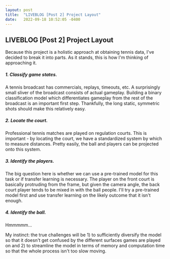 ```yaml
---
layout: post
title:  "LIVEBLOG [Post 2] Project Layout"
date:   2022-09-18 10:52:05 -0400
---
```

<h2>LIVEBLOG [Post 2] Project Layout</h2>
<p>
Because this project is a holistic approach at obtaining tennis data, I've decided to break it into parts. As it stands, this is how I'm thinking of approaching it.
</p>
<p>
<h5>1. Classify game states.</h5>
A tennis broadcast has commercials, replays, timeouts, etc. A surprisingly small sliver of the broadcast consists of actual gameplay. Building a binary classification model which differentiates gameplay from the rest of the broadcast is an important first step. Thankfully, the long static, symmetric shots should make this relatively easy.
</p>
<p>
<h5>2. Locate the court.</h5>
Professional tennis matches are played on regulation courts. This is important - by locating the court, we have a standardized system by which to measure distances. Pretty easily, the ball and players can be projected onto this system.
</p>
<p>
<h5>3. Identify the players.</h5>
The big question here is whether we can use a pre-trained model for this task or if transfer learning is necessary. The player on the front court is basically protruding from the frame, but given the camera angle, the back court player tends to be mixed in with the ball people. I'll try a pre-trained model first and use transfer learning on the likely outcome that it isn't enough.
</p>
<p>
<h5>4. Identify the ball.</h5>
Hmmmmm...
</p>
<p>
My instinct: the true challenges will be 1) to sufficiently diversify the model so that it doesn't get confused by the different surfaces games are played on and 2) to streamline the model in terms of memory and computation time so that the whole process isn't too slow moving.
</p>
